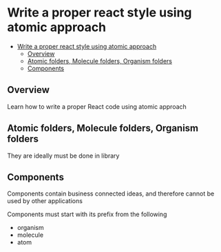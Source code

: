 # Write a proper react style using atomic approach

<!-- TOC -->

- [Write a proper react style using atomic approach](#write-a-proper-react-style-using-atomic-approach)
  - [Overview](#overview)
  - [Atomic folders, Molecule folders, Organism folders](#atomic-folders-molecule-folders-organism-folders)
  - [Components](#components)

<!-- /TOC -->

## Overview

Learn how to write a proper React code using atomic approach


## Atomic folders, Molecule folders, Organism folders

They are ideally must be done in library


## Components

Components contain business connected ideas, and therefore cannot be used by other applications

Components must start with its prefix from the following
- organism
- molecule
- atom


